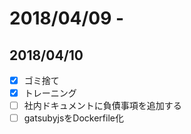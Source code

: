 # 2018/04/09 - 
## 2018/04/10
- [x] ゴミ捨て
- [x] トレーニング
- [ ] 社内ドキュメントに負債事項を追加する
- [ ] gatsubyjsをDockerfile化
